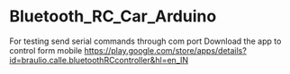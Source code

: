 # Bluetooth_RC_Car_Arduino
For testing send serial commands through com port 
Download the app to control form mobile
https://play.google.com/store/apps/details?id=braulio.calle.bluetoothRCcontroller&hl=en_IN
